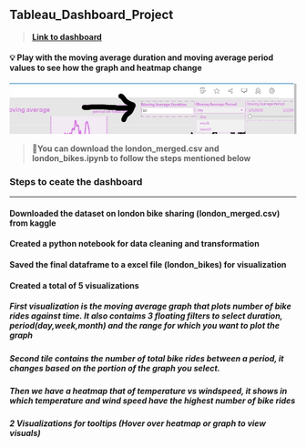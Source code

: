 ## Tableau_Dashboard_Project

> [**Link to dashboard**](https://public.tableau.com/app/profile/siddharth.mohanty7677/viz/LondonBikesDashboard_16940264234300/Dashboard1)

#### 💡 Play with the moving average duration and moving average period values to see how the graph and heatmap change
![dashboard_tools_image](./Dashboard_tools_image.jpg)

> 👀**You can download the london_merged.csv and london_bikes.ipynb to follow the steps mentioned below**

### Steps to ceate the dashboard
---
#### Downloaded the dataset on london bike sharing (london_merged.csv) from kaggle
#### Created a python notebook for data cleaning and transformation
#### Saved the final dataframe to a excel file (london_bikes) for visualization
#### Created a total of 5 visualizations 
##### First visualization is the moving average graph that plots number of bike rides against time. It also contaims 3 floating filters to select duration, period(day,week,month) and the range for which you want to plot the graph
##### Second tile contains the number of total bike rides between a period, it changes based on the portion of the graph you select.
##### Then we have a heatmap that of temperature vs windspeed, it shows in which temperature and wind speed have the highest number of bike rides
##### 2 Visualizations for tooltips (Hover over heatmap or graph to view visuals)
##### 
